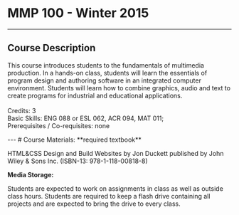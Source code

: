 # MMP 100 - Winter 2015
---
## Course Description
<p>This course introduces students to the fundamentals of multimedia production. In a hands-on class, students will learn the essentials of program design and authoring software in an integrated computer environment. Students will learn how to combine graphics, audio and text to create programs for industrial and educational applications.
<br><br>
Credits: 3 <br>
Basic Skills: ENG 088 or ESL 062, ACR 094, MAT 011; <br>
Prerequisites / Co-requisites: none</p>
---
# Course Materials:
**required textbook**<br>
<p>HTML&CSS Design and Build Websites by Jon Duckett published by John Wiley & Sons Inc. (ISBN-13: 978-1-118-00818-8)</p>

**Media Storage:**<br>
<p>Students are expected to work on assignments in class as well as outside class hours. Students are required to keep a flash drive containing all projects and are expected to bring the drive to every class.</p>

